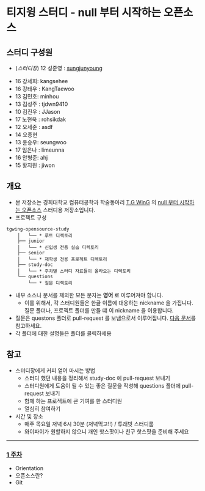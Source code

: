 # 티지윙 스터디 - null 부터 시작하는 오픈소스

## 스터디 구성원
* (*스터디장*) 12 성준영 : [sungjunyoung](https://github.com/sungjunyoung)
- 16 강세희: kangsehee
- 16 강태우 : KangTaewoo
- 13 김민호: minhou
- 13 김성주 : tjdwn9410
- 10 김진우 : JJason
- 17 노현욱 : rohsikdak
- 12 오세준 : asdf
- 14 오종현
- 13 윤승우: seungwoo
- 17 임은나 : limeunna
- 16 안형준: ahj
- 15 황지원 : jiwon

## 개요

- 본 저장소는 경희대학교 컴퓨터공학과 학술동아리 [T.G WinG](https://tgwing.kr/) 의 [null 부터 시작하는 오픈소스](https://tgwing.kr/plan_2017_1/3386) 스터디용 저장소입니다.
- 프로젝트 구성
```
tgwing-opensource-study
    │   └── * 루트 디렉토리
    ├── junior
    │   └── * 신입생 전용 실습 디렉토리
    ├── senior
    │   └── * 재학생 전용 프로젝트 디렉토리
    ├── study-doc
    │   └── * 주차별 스터디 자료들이 올라오는 디렉토리
    └── questions
        └── * 질문 디렉토리
```
- 내부 소스나 문서를 제외한 모든 문자는 **영어** 로 이루어져야 합니다.
    - 이를 위해서, 각 스터디원들은 한글 이름에 대응하는 nickname 을 가집니다. 질문 폴더나, 프로젝트 폴더를 만들 떄 이 nickname 을 이용합니다.
- 질문은 questons 폴더로 pull-request 를 보냄으로서 이루어집니다. [다음 문서](https://github.com/sungjunyoung/tgwing-opensource-study/tree/master/questions)를 참고하세요.
- 각 폴더에 대한 설명들은 폴더를 클릭하세용

## 참고

- 스터디장에게 커피 얻어 마시는 방법
    - 스터디 했던 내용을 정리해서 study-doc 에 pull-request 보내기
    - 스터디원에게 도움이 될 수 있는 좋은 질문을 작성해 questions 폴더에 pull-request 보내기
    - 함께 하는 프로젝트에 큰 기여를 한 스터디원
    - 열심히 참여하기
- 시간 및 장소
    - 매주 목요일 저녁 6시 30분 (저녁먹고!!) / 투래빗 스터디룸
    - 와이파이가 원할하지 않으니 개인 핫스팟이나 친구 핫스팟을 준비해 주세요

---
### [1 주차](https://github.com/sungjunyoung/tgwing-opensource-study/tree/master/study-doc/week-1)
- Orientation
- 오픈소스란?
- Git
